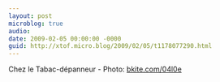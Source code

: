 ```yaml
---
layout: post
microblog: true
audio: 
date: 2009-02-05 00:00:00 -0000
guid: http://xtof.micro.blog/2009/02/05/t1178077290.html
---
```

Chez le Tabac-dépanneur  - Photo: [bkite.com/04l0e](http://bkite.com/04l0e)
